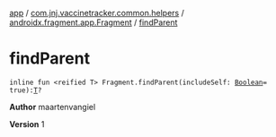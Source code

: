 [app](../../index.md) / [com.jnj.vaccinetracker.common.helpers](../index.md) / [androidx.fragment.app.Fragment](index.md) / [findParent](./find-parent.md)

# findParent

`inline fun <reified T> Fragment.findParent(includeSelf: `[`Boolean`](https://kotlinlang.org/api/latest/jvm/stdlib/kotlin/-boolean/index.html)` = true): `[`T`](find-parent.md#T)`?`

**Author**
maartenvangiel

**Version**
1

